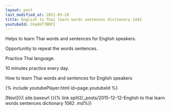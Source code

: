 ```yaml
---
layout: post
last_modified_at: 2021-03-29
title: English to Thai learn words sentences dictionary 1443 
youtubeId: Ckq4U77BDFI
---
```

 
 
Helps to learn Thai words and sentences for English speakers.

Opportunitiy to repeat the words sentences. 

Practice Thai language. 
 
10 minutes practice every day. 
 
How to learn Thai words and sentences for English speakers 
 
{% include youtubePlayer.html id=page.youtubeId %}
 
 
[Next]({{ site.baseurl }}{% link  split2/_posts/2015-12-12-English to thai learn words sentences dictionary 1082 .md%})
 
